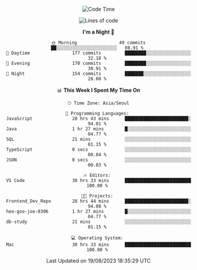 <div align=center>
 
<!--START_SECTION:waka-->
![Code Time](http://img.shields.io/badge/Code%20Time-268%20hrs%2032%20mins-blue)

![Lines of code](https://img.shields.io/badge/From%20Hello%20World%20I%27ve%20Written-3.0%20million%20lines%20of%20code-blue)

**I'm a Night 🦉** 

```text
🌞 Morning                49 commits          ██░░░░░░░░░░░░░░░░░░░░░░░   08.91 % 
🌆 Daytime                177 commits         ████████░░░░░░░░░░░░░░░░░   32.18 % 
🌃 Evening                170 commits         ████████░░░░░░░░░░░░░░░░░   30.91 % 
🌙 Night                  154 commits         ███████░░░░░░░░░░░░░░░░░░   28.00 % 
```


📊 **This Week I Spent My Time On** 

```text
🕑︎ Time Zone: Asia/Seoul

💬 Programming Languages: 
JavaScript               28 hrs 43 mins      ████████████████████████░   94.01 % 
Java                     1 hr 27 mins        █░░░░░░░░░░░░░░░░░░░░░░░░   04.77 % 
SQL                      21 mins             ░░░░░░░░░░░░░░░░░░░░░░░░░   01.15 % 
TypeScript               0 secs              ░░░░░░░░░░░░░░░░░░░░░░░░░   00.04 % 
JSON                     0 secs              ░░░░░░░░░░░░░░░░░░░░░░░░░   00.03 % 

🔥 Editors: 
VS Code                  30 hrs 33 mins      █████████████████████████   100.00 % 

🐱‍💻 Projects: 
Frontend_Dev_Repo        28 hrs 44 mins      ████████████████████████░   94.08 % 
heo-goo-joe-0306         1 hr 27 mins        █░░░░░░░░░░░░░░░░░░░░░░░░   04.77 % 
db-study                 21 mins             ░░░░░░░░░░░░░░░░░░░░░░░░░   01.15 % 

💻 Operating System: 
Mac                      30 hrs 33 mins      █████████████████████████   100.00 % 
```


 Last Updated on 19/08/2023 18:35:29 UTC
<!--END_SECTION:waka-->
 </div>
